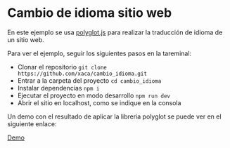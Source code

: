 # Cambio de idioma sitio web

En este ejemplo se usa [polyglot.js](https://www.npmjs.com/package/node-polyglot) para realizar la traducción de idioma de un sitio web.

Para ver el ejemplo, seguir los siguientes pasos en la tareminal:

- Clonar el repositorio ``git clone https://github.com/xaca/cambio_idioma.git``
- Entrar a la carpeta del proyecto ``cd cambio_idioma``
- Instalar dependencias ``npm i``
- Ejecutar el proyecto en modo desarrollo ``npm run dev``
- Abrir el sitio en localhost, como se indique en la consola

Un demo con el resultado de aplicar la libreria polyglot se puede ver en el siguiente enlace:

[Demo](https://xaca.github.io/cambio_idioma/)